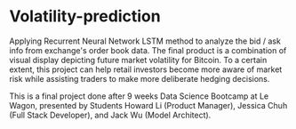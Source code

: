 # Volatility-prediction

Applying Recurrent Neural Network LSTM method to analyze the bid / ask info from exchange's order book data. The final product is a combination of visual display depicting future market volatility for Bitcoin. To a certain extent, this project can help retail investors become more aware of market risk while assisting traders to make more deliberate hedging decisions. 

This is a final project done after 9 weeks Data Science Bootcamp at Le Wagon, presented by Students Howard Li (Product Manager), Jessica Chuh (Full Stack Developer), and Jack Wu (Model Architect).

